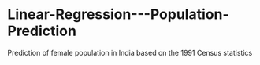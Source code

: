 # Linear-Regression---Population-Prediction
Prediction of female population in India based on the 1991 Census statistics
